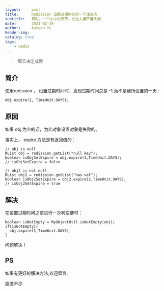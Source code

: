 ```yaml
---
layout:     post
title:      Redission 设置过期时间的一个注意点
subtitle:   有时，一个小小的细节，总让人摸不着头脑
date:       2021-02-19
author:     Autuan.Yu
header-img: 
catalog: true
tags:
    - Redis
---
```


> 细节决定成败

## 简介
使用redission ， 设置过期时间时，发现过期时间总是 -1,而不是我所设置的一天 :
````
obj.expire(1, TimeUnit.DAYS);
````

## 原因
如果 obj 为空的话，为此对象设置对象是失败的。  

事实上，  expire 方法是有返回值的： 

````
// obj is null
RList obj = redission.getList("null key");
boolean isObjSetExpire = obj.expire(1,TimeUnit.DAYS);
// isObjSetExpire = false

// obj2 is not null
RList obj2 = redission.getList("has val");
boolean isObj2SetExpire = obj2.expire(1,TimeUnit.DAYS);
// isObj2SetExpire = true
````


## 解决
在设置过期时间之前进行一次判空便可：

````
boolean isNotEmpty = MyObjectUtil.isNotEmpty(obj);
if(isNotEmpty){
  obj.expire(1,TimeUnit.DAYS);
}
````

问题解决！  

## PS
如果有更好的解决方法,欢迎留言.  

感激不尽
